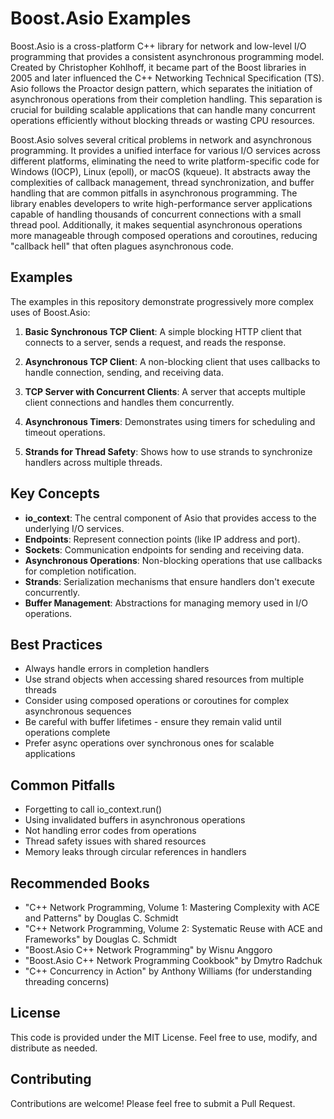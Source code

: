 # Boost.Asio Examples

Boost.Asio is a cross-platform C++ library for network and low-level I/O programming that provides a consistent asynchronous
programming model. Created by Christopher Kohlhoff, it became part of the Boost libraries in 2005 and later influenced the
C++ Networking Technical Specification (TS). Asio follows the Proactor design pattern, which separates the initiation of
asynchronous operations from their completion handling. This separation is crucial for building scalable applications that can
handle many concurrent operations efficiently without blocking threads or wasting CPU resources.

Boost.Asio solves several critical problems in network and asynchronous programming. It provides a unified interface for
various I/O services across different platforms, eliminating the need to write platform-specific code for Windows (IOCP),
Linux (epoll), or macOS (kqueue). It abstracts away the complexities of callback management, thread synchronization, and
buffer handling that are common pitfalls in asynchronous programming. The library enables developers to write high-performance
server applications capable of handling thousands of concurrent connections with a small thread pool. Additionally, it makes
sequential asynchronous operations more manageable through composed operations and coroutines, reducing "callback hell" that
often plagues asynchronous code.

## Examples

The examples in this repository demonstrate progressively more complex uses of Boost.Asio:

1. **Basic Synchronous TCP Client**: A simple blocking HTTP client that connects to a server, sends a request, and reads the response.

2. **Asynchronous TCP Client**: A non-blocking client that uses callbacks to handle connection, sending, and receiving data.

3. **TCP Server with Concurrent Clients**: A server that accepts multiple client connections and handles them concurrently.

4. **Asynchronous Timers**: Demonstrates using timers for scheduling and timeout operations.

5. **Strands for Thread Safety**: Shows how to use strands to synchronize handlers across multiple threads.

## Key Concepts

- **io_context**: The central component of Asio that provides access to the underlying I/O services.
- **Endpoints**: Represent connection points (like IP address and port).
- **Sockets**: Communication endpoints for sending and receiving data.
- **Asynchronous Operations**: Non-blocking operations that use callbacks for completion notification.
- **Strands**: Serialization mechanisms that ensure handlers don't execute concurrently.
- **Buffer Management**: Abstractions for managing memory used in I/O operations.

## Best Practices

- Always handle errors in completion handlers
- Use strand objects when accessing shared resources from multiple threads
- Consider using composed operations or coroutines for complex asynchronous sequences
- Be careful with buffer lifetimes - ensure they remain valid until operations complete
- Prefer async operations over synchronous ones for scalable applications

## Common Pitfalls

- Forgetting to call io_context.run()
- Using invalidated buffers in asynchronous operations
- Not handling error codes from operations
- Thread safety issues with shared resources
- Memory leaks through circular references in handlers

## Recommended Books

- "C++ Network Programming, Volume 1: Mastering Complexity with ACE and Patterns" by Douglas C. Schmidt
- "C++ Network Programming, Volume 2: Systematic Reuse with ACE and Frameworks" by Douglas C. Schmidt
- "Boost.Asio C++ Network Programming" by Wisnu Anggoro
- "Boost.Asio C++ Network Programming Cookbook" by Dmytro Radchuk
- "C++ Concurrency in Action" by Anthony Williams (for understanding threading concerns)

## License
This code is provided under the MIT License. Feel free to use, modify, and distribute as needed.

## Contributing
Contributions are welcome! Please feel free to submit a Pull Request.